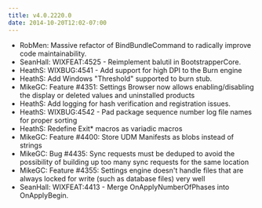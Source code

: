 ```yaml
---
title: v4.0.2220.0
date: 2014-10-20T12:02-07:00
---
```

* RobMen: Massive refactor of BindBundleCommand to radically improve code maintainability.
* SeanHall: WIXFEAT:4525 - Reimplement balutil in BootstrapperCore.
* HeathS: WIXBUG:4541 - Add support for high DPI to the Burn engine
* HeathS: Add Windows "Threshold" supported to burn stub.
* MikeGC: Feature #4351: Settings Browser now allows enabling/disabling the display or deleted values and uninstalled products
* HeathS: Add logging for hash verification and registration issues.
* HeathS: WIXBUG:4542 - Pad package sequence number log file names for proper sorting
* HeathS: Redefine Exit\* macros as variadic macros
* MikeGC: Feature #4400: Store UDM Manifests as blobs instead of strings
* MikeGC: Bug #4435: Sync requests must be deduped to avoid the possibility of building up too many sync requests for the same location
* MikeGC: Feature #4355: Settings engine doesn't handle files that are always locked for write (such as database files) very well
* SeanHall: WIXFEAT:4413 - Merge OnApplyNumberOfPhases into OnApplyBegin.